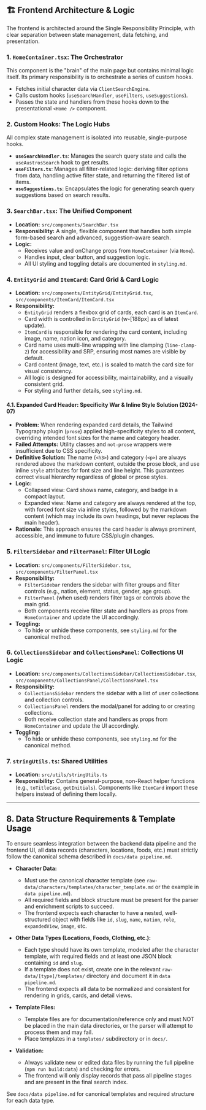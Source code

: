 ## 🏗️ Frontend Architecture & Logic

The frontend is architected around the Single Responsibility Principle, with clear separation between state management, data fetching, and presentation.

### 1. `HomeContainer.tsx`: The Orchestrator

This component is the "brain" of the main page but contains minimal logic itself. Its primary responsibility is to orchestrate a series of custom hooks.

-   Fetches initial character data via `ClientSearchEngine`.
-   Calls custom hooks (`useSearchHandler`, `useFilters`, `useSuggestions`).
-   Passes the state and handlers from these hooks down to the presentational `<Home />` component.

### 2. Custom Hooks: The Logic Hubs

All complex state management is isolated into reusable, single-purpose hooks.

-   **`useSearchHandler.ts`**: Manages the search query state and calls the `useAustrosSearch` hook to get results.
-   **`useFilters.ts`**: Manages all filter-related logic: deriving filter options from data, handling active filter state, and returning the filtered list of items.
-   **`useSuggestions.ts`**: Encapsulates the logic for generating search query suggestions based on search results.

### 3. `SearchBar.tsx`: The Unified Component

-   **Location:** `src/components/SearchBar.tsx`
-   **Responsibility:** A single, flexible component that handles both simple form-based search and advanced, suggestion-aware search.
-   **Logic:**
    - Receives value and onChange props from `HomeContainer` (via `Home`).
    - Handles input, clear button, and suggestion logic.
    - All UI styling and toggling details are documented in `styling.md`.

### 4. `EntityGrid` and `ItemCard`: Card Grid & Card Logic

-   **Location:** `src/components/EntityGrid/EntityGrid.tsx`, `src/components/ItemCard/ItemCard.tsx`
-   **Responsibility:**
    - `EntityGrid` renders a flexbox grid of cards, each card is an `ItemCard`.
    - Card width is controlled in `EntityGrid` (w-[188px] as of latest update).
    - `ItemCard` is responsible for rendering the card content, including image, name, nation icon, and category.
    - Card name uses multi-line wrapping with line clamping (`line-clamp-2`) for accessibility and SRP, ensuring most names are visible by default.
    - Card content (image, text, etc.) is scaled to match the card size for visual consistency.
    - All logic is designed for accessibility, maintainability, and a visually consistent grid.
    - For styling and further details, see `styling.md`.

#### 4.1. Expanded Card Header: Specificity War & Inline Style Solution (2024-07)

- **Problem:** When rendering expanded card details, the Tailwind Typography plugin (`prose`) applied high-specificity styles to all content, overriding intended font sizes for the name and category header.
- **Failed Attempts:** Utility classes and `not-prose` wrappers were insufficient due to CSS specificity.
- **Definitive Solution:** The name (`<h3>`) and category (`<p>`) are always rendered above the markdown content, outside the prose block, and use inline `style` attributes for font size and line height. This guarantees correct visual hierarchy regardless of global or prose styles.
- **Logic:**
    - Collapsed view: Card shows name, category, and badge in a compact layout.
    - Expanded view: Name and category are always rendered at the top, with forced font size via inline styles, followed by the markdown content (which may include its own headings, but never replaces the main header).
- **Rationale:** This approach ensures the card header is always prominent, accessible, and immune to future CSS/plugin changes.

### 5. `FilterSidebar` and `FilterPanel`: Filter UI Logic

-   **Location:** `src/components/FilterSidebar.tsx`, `src/components/FilterPanel.tsx`
-   **Responsibility:**
    - `FilterSidebar` renders the sidebar with filter groups and filter controls (e.g., nation, element, status, gender, age group).
    - `FilterPanel` (when used) renders filter tags or controls above the main grid.
    - Both components receive filter state and handlers as props from `HomeContainer` and update the UI accordingly.
-   **Toggling:**
    - To hide or unhide these components, see `styling.md` for the canonical method.

### 6. `CollectionsSidebar` and `CollectionsPanel`: Collections UI Logic

-   **Location:** `src/components/CollectionsSidebar/CollectionsSidebar.tsx`, `src/components/CollectionsPanel/CollectionsPanel.tsx`
-   **Responsibility:**
    - `CollectionsSidebar` renders the sidebar with a list of user collections and collection controls.
    - `CollectionsPanel` renders the modal/panel for adding to or creating collections.
    - Both receive collection state and handlers as props from `HomeContainer` and update the UI accordingly.
-   **Toggling:**
    - To hide or unhide these components, see `styling.md` for the canonical method.

### 7. `stringUtils.ts`: Shared Utilities

-   **Location:** `src/utils/stringUtils.ts`
-   **Responsibility:** Contains general-purpose, non-React helper functions (e.g., `toTitleCase`, `getInitials`). Components like `ItemCard` import these helpers instead of defining them locally.

---

## 8. Data Structure Requirements & Template Usage

To ensure seamless integration between the backend data pipeline and the frontend UI, all data records (characters, locations, foods, etc.) must strictly follow the canonical schema described in `docs/data pipeline.md`.

- **Character Data:**
  - Must use the canonical character template (see `raw-data/characters/templates/character_template.md` or the example in `data pipeline.md`).
  - All required fields and block structure must be present for the parser and enrichment scripts to succeed.
  - The frontend expects each character to have a nested, well-structured object with fields like `id`, `slug`, `name`, `nation`, `role`, `expandedView`, `image`, etc.

- **Other Data Types (Locations, Foods, Clothing, etc.):**
  - Each type should have its own template, modeled after the character template, with required fields and at least one JSON block containing `id` and `slug`.
  - If a template does not exist, create one in the relevant `raw-data/[type]/templates/` directory and document it in `data pipeline.md`.
  - The frontend expects all data to be normalized and consistent for rendering in grids, cards, and detail views.

- **Template Files:**
  - Template files are for documentation/reference only and must NOT be placed in the main data directories, or the parser will attempt to process them and may fail.
  - Place templates in a `templates/` subdirectory or in `docs/`.

- **Validation:**
  - Always validate new or edited data files by running the full pipeline (`npm run build:data`) and checking for errors.
  - The frontend will only display records that pass all pipeline stages and are present in the final search index.

See `docs/data pipeline.md` for canonical templates and required structure for each data type.